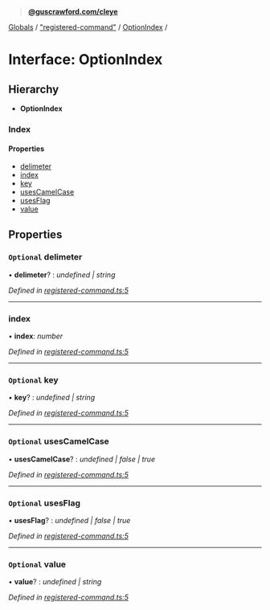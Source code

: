 > **[@guscrawford.com/cleye](../README.md)**

[Globals](../globals.md) / ["registered-command"](../modules/_registered_command_.md) / [OptionIndex](_registered_command_.optionindex.md) /

# Interface: OptionIndex

## Hierarchy

* **OptionIndex**

### Index

#### Properties

* [delimeter](_registered_command_.optionindex.md#optional-delimeter)
* [index](_registered_command_.optionindex.md#index)
* [key](_registered_command_.optionindex.md#optional-key)
* [usesCamelCase](_registered_command_.optionindex.md#optional-usescamelcase)
* [usesFlag](_registered_command_.optionindex.md#optional-usesflag)
* [value](_registered_command_.optionindex.md#optional-value)

## Properties

### `Optional` delimeter

• **delimeter**? : *undefined | string*

*Defined in [registered-command.ts:5](https://github.com/guscrawford-com/cleye/blob/c919695/src/registered-command.ts#L5)*

___

###  index

• **index**: *number*

*Defined in [registered-command.ts:5](https://github.com/guscrawford-com/cleye/blob/c919695/src/registered-command.ts#L5)*

___

### `Optional` key

• **key**? : *undefined | string*

*Defined in [registered-command.ts:5](https://github.com/guscrawford-com/cleye/blob/c919695/src/registered-command.ts#L5)*

___

### `Optional` usesCamelCase

• **usesCamelCase**? : *undefined | false | true*

*Defined in [registered-command.ts:5](https://github.com/guscrawford-com/cleye/blob/c919695/src/registered-command.ts#L5)*

___

### `Optional` usesFlag

• **usesFlag**? : *undefined | false | true*

*Defined in [registered-command.ts:5](https://github.com/guscrawford-com/cleye/blob/c919695/src/registered-command.ts#L5)*

___

### `Optional` value

• **value**? : *undefined | string*

*Defined in [registered-command.ts:5](https://github.com/guscrawford-com/cleye/blob/c919695/src/registered-command.ts#L5)*